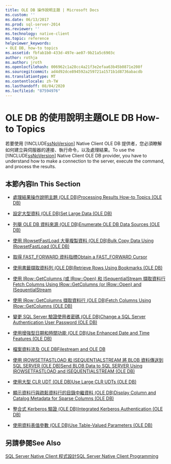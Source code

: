 ```yaml
---
title: OLE DB 操作說明主題 | Microsoft Docs
ms.custom: ''
ms.date: 06/13/2017
ms.prod: sql-server-2014
ms.reviewer: ''
ms.technology: native-client
ms.topic: reference
helpviewer_keywords:
- OLE DB, how-to topics
ms.assetid: fbfab1b0-433d-497e-ae07-9b21a5c6903c
author: rothja
ms.author: jroth
ms.openlocfilehash: 006962c1a28cc4a21f3e2efaa63b45b0871e208f
ms.sourcegitcommit: ad4d92dce894592a259721a1571b1d8736abacdb
ms.translationtype: MT
ms.contentlocale: zh-TW
ms.lasthandoff: 08/04/2020
ms.locfileid: "87594976"
---
```

# <a name="ole-db-how-to-topics"></a><span data-ttu-id="37286-102">OLE DB 的使用說明主題</span><span class="sxs-lookup"><span data-stu-id="37286-102">OLE DB How-to Topics</span></span>
  <span data-ttu-id="37286-103">若要使用 [!INCLUDE[ssNoVersion](../../includes/ssnoversion-md.md)] Native Client OLE DB 提供者，您必須瞭解如何建立與伺服器的連接、執行命令，以及處理結果。</span><span class="sxs-lookup"><span data-stu-id="37286-103">To use the [!INCLUDE[ssNoVersion](../../includes/ssnoversion-md.md)] Native Client OLE DB provider, you have to understand how to make a connection to the server, execute the command, and process the results.</span></span>  
  
## <a name="in-this-section"></a><span data-ttu-id="37286-104">本節內容</span><span class="sxs-lookup"><span data-stu-id="37286-104">In This Section</span></span>  
  
-   [<span data-ttu-id="37286-105">處理結果操作說明主題 &#40;OLE DB&#41;</span><span class="sxs-lookup"><span data-stu-id="37286-105">Processing Results How-to Topics &#40;OLE DB&#41;</span></span>](results/processing-results-how-to-topics-ole-db.md)  
  
-   [<span data-ttu-id="37286-106">設定大型資料 &#40;OLE DB&#41;</span><span class="sxs-lookup"><span data-stu-id="37286-106">Set Large Data &#40;OLE DB&#41;</span></span>](set-large-data-ole-db.md)  
  
-   [<span data-ttu-id="37286-107">列舉 OLE DB 資料來源 &#40;OLE DB&#41;</span><span class="sxs-lookup"><span data-stu-id="37286-107">Enumerate OLE DB Data Sources &#40;OLE DB&#41;</span></span>](enumerate-ole-db-data-sources-ole-db.md)  
  
-   [<span data-ttu-id="37286-108">使用 IRowsetFastLoad 大量複製資料 &#40;OLE DB&#41;</span><span class="sxs-lookup"><span data-stu-id="37286-108">Bulk Copy Data Using IRowsetFastLoad &#40;OLE DB&#41;</span></span>](../native-client-ole-db-interfaces/irowsetfastload-ole-db.md)  
  
-   [<span data-ttu-id="37286-109">取得 FAST_FORWARD 資料指標</span><span class="sxs-lookup"><span data-stu-id="37286-109">Obtain a FAST_FORWARD Cursor</span></span>](obtain-a-fast-forward-cursor.md)  
  
-   [<span data-ttu-id="37286-110">使用書籤擷取資料列 &#40;OLE DB&#41;</span><span class="sxs-lookup"><span data-stu-id="37286-110">Retrieve Rows Using Bookmarks &#40;OLE DB&#41;</span></span>](retrieve-rows-using-bookmarks-ole-db.md)  
  
-   [<span data-ttu-id="37286-111">使用 IRow::GetColumns &#40;或 IRow::Open&#41; 和 ISequentialStream 擷取資料行</span><span class="sxs-lookup"><span data-stu-id="37286-111">Fetch Columns Using IRow::GetColumns &#40;or IRow::Open&#41; and ISequentialStream</span></span>](fetch-columns-using-irow-getcolumns-or-irow-open-and-isequentialstream.md)  
  
-   [<span data-ttu-id="37286-112">使用 IRow::GetColumns 擷取資料行 &#40;OLE DB&#41;</span><span class="sxs-lookup"><span data-stu-id="37286-112">Fetch Columns Using IRow::GetColumns &#40;OLE DB&#41;</span></span>](fetch-columns-using-irow-getcolumns-ole-db.md)  
  
-   [<span data-ttu-id="37286-113">變更 SQL Server 驗證使用者密碼 &#40;OLE DB&#41;</span><span class="sxs-lookup"><span data-stu-id="37286-113">Change a SQL Server Authentication User Password &#40;OLE DB&#41;</span></span>](change-a-sql-server-authentication-user-password-ole-db.md)  
  
-   [<span data-ttu-id="37286-114">使用增強型日期和時間功能 &#40;OLE DB&#41;</span><span class="sxs-lookup"><span data-stu-id="37286-114">Use Enhanced Date and Time Features &#40;OLE DB&#41;</span></span>](use-enhanced-date-and-time-features-ole-db.md)  
  
-   [<span data-ttu-id="37286-115">檔案資料流及 OLE DB</span><span class="sxs-lookup"><span data-stu-id="37286-115">Filestream and OLE DB</span></span>](filestream/filestream-and-ole-db.md)  
  
-   [<span data-ttu-id="37286-116">使用 IROWSETFASTLOAD 和 ISEQUENTIALSTREAM 將 BLOB 資料傳送到 SQL SERVER &#40;OLE DB&#41;</span><span class="sxs-lookup"><span data-stu-id="37286-116">Send BLOB Data to SQL SERVER Using IROWSETFASTLOAD and ISEQUENTIALSTREAM &#40;OLE DB&#41;</span></span>](send-blob-data-to-sql-server-using-irowsetfastload-and-isequentialstream-ole-db.md)  
  
-   [<span data-ttu-id="37286-117">使用大型 CLR UDT &#40;OLE DB&#41;</span><span class="sxs-lookup"><span data-stu-id="37286-117">Use Large CLR UDTs &#40;OLE DB&#41;</span></span>](use-large-clr-udts-ole-db.md)  
  
-   [<span data-ttu-id="37286-118">顯示資料行與疏鬆資料行的目錄中繼資料 &#40;OLE DB&#41;</span><span class="sxs-lookup"><span data-stu-id="37286-118">Display Column and Catalog Metadata for Sparse Columns &#40;OLE DB&#41;</span></span>](display-column-and-catalog-metadata-for-sparse-columns-ole-db.md)  
  
-   [<span data-ttu-id="37286-119">整合式 Kerberos 驗證 &#40;OLE DB&#41;</span><span class="sxs-lookup"><span data-stu-id="37286-119">Integrated Kerberos Authentication &#40;OLE DB&#41;</span></span>](integrated-kerberos-authentication-ole-db.md)  
  
-   [<span data-ttu-id="37286-120">使用資料表值參數 &#40;OLE DB&#41;</span><span class="sxs-lookup"><span data-stu-id="37286-120">Use Table-Valued Parameters &#40;OLE DB&#41;</span></span>](../native-client-ole-db-table-valued-parameters/table-valued-parameters-ole-db.md)  
  
## <a name="see-also"></a><span data-ttu-id="37286-121">另請參閱</span><span class="sxs-lookup"><span data-stu-id="37286-121">See Also</span></span>  
 [<span data-ttu-id="37286-122">SQL Server Native Client 程式設計</span><span class="sxs-lookup"><span data-stu-id="37286-122">SQL Server Native Client Programming</span></span>](../native-client/sql-server-native-client-programming.md)  
  
  
